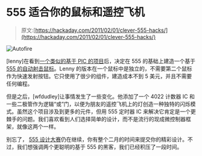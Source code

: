 # 555 适合你的鼠标和遥控飞机

> 原文:[https://hackaday.com/2011/02/01/clever-555-hacks/](https://hackaday.com/2011/02/01/clever-555-hacks/)

![](../Images/b0b24df59dcc052222fff872d235208f.png "Autofire")

[lenny]在看到[一个类似的基于 PIC 的项目](http://hackaday.com/2010/12/20/adding-auto-fire-to-a-computer-mouse/)后，决定在 555 的基础上建造一个基于 [555 的自动射击鼠标](http://itslennysfault.com/adding-auto-fire-to-a-computer-mouse-555-timer)。Lenny 的版本在一个鼠标中是独立的，不需要第二个鼠标作为快速发射按钮。它只使用了很少的组件，建造成本不到 5 美元，并且不需要任何编程。

但是之后，[wfdudley]让事情发生了一些变化。他添加了一个 4022 计数器 IC 和一些二极管作为逻辑“或”门，以便为朋友的遥控飞机上的灯创造一种独特的闪烁模式。虽然这个项目涉及到更多的元件，但用 555 定时器 IC 来解决它肯定是一个更棘手的问题。我们喜欢看到人们选择简单的设计，而不是流行的现成微控制器框架，就像这两个一样。

别忘了， [555 设计大赛](http://hackaday.com/2011/01/25/555-design-contest-win-1500-in-prizes/)仍在继续，你有整个二月的时间来提交你的精彩设计。不过，我们想强调两个更聪明的基于 555 的黑客，我们已经积压了一段时间。